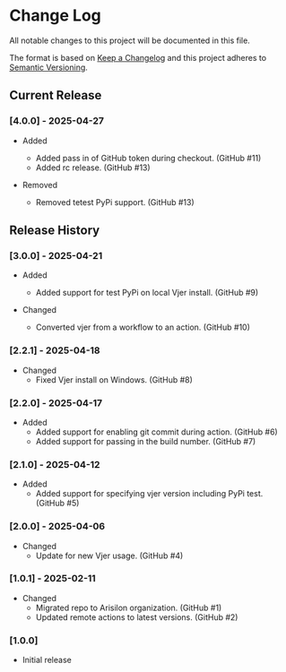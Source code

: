 # Change Log

All notable changes to this project will be documented in this file.

The format is based on [Keep a Changelog](http://keepachangelog.com/)
and this project adheres to [Semantic Versioning](http://semver.org/).

## Current Release

### [4.0.0] - 2025-04-27

- Added
  - Added pass in of GitHub token during checkout. (GitHub #11)
  - Added rc release. (GitHub #13)

- Removed
  - Removed tetest PyPi support. (GitHub #13)

## Release History

### [3.0.0] - 2025-04-21

- Added
  - Added support for test PyPi on local Vjer install. (GitHub #9)

- Changed
  - Converted vjer from a workflow to an action. (GitHub #10)

### [2.2.1] - 2025-04-18

- Changed
  - Fixed Vjer install on Windows. (GitHub #8)

### [2.2.0] - 2025-04-17

- Added
  - Added support for enabling git commit during action. (GitHub #6)
  - Added support for passing in the build number. (GitHub #7)

### [2.1.0] - 2025-04-12

- Added
  - Added support for specifying vjer version including PyPi test. (GitHub #5)

### [2.0.0] - 2025-04-06

- Changed
  - Update for new Vjer usage. (GitHub #4)

### [1.0.1] - 2025-02-11

- Changed
  - Migrated repo to Arisilon organization. (GitHub #1)
  - Updated remote actions to latest versions. (GitHub #2)

### [1.0.0]

- Initial release
